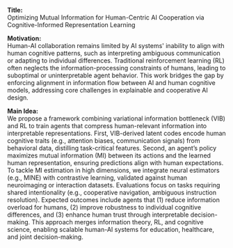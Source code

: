 **Title:**  
Optimizing Mutual Information for Human-Centric AI Cooperation via Cognitive-Informed Representation Learning  

**Motivation:**  
Human-AI collaboration remains limited by AI systems' inability to align with human cognitive patterns, such as interpreting ambiguous communication or adapting to individual differences. Traditional reinforcement learning (RL) often neglects the information-processing constraints of humans, leading to suboptimal or uninterpretable agent behavior. This work bridges the gap by enforcing alignment in information flow between AI and human cognitive models, addressing core challenges in explainable and cooperative AI design.  

**Main Idea:**  
We propose a framework combining variational information bottleneck (VIB) and RL to train agents that compress human-relevant information into interpretable representations. First, VIB-derived latent codes encode human cognitive traits (e.g., attention biases, communication signals) from behavioral data, distilling task-critical features. Second, an agent’s policy maximizes mutual information (MI) between its actions and the learned human representation, ensuring predictions align with human expectations. To tackle MI estimation in high dimensions, we integrate neural estimators (e.g., MINE) with contrastive learning, validated against human neuroimaging or interaction datasets. Evaluations focus on tasks requiring shared intentionality (e.g., cooperative navigation, ambiguous instruction resolution). Expected outcomes include agents that (1) reduce information overload for humans, (2) improve robustness to individual cognitive differences, and (3) enhance human trust through interpretable decision-making. This approach merges information theory, RL, and cognitive science, enabling scalable human-AI systems for education, healthcare, and joint decision-making.